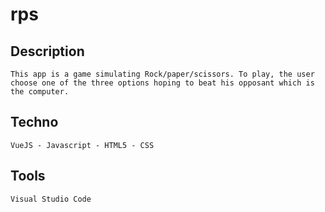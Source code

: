 # rps

## Description
```
This app is a game simulating Rock/paper/scissors. To play, the user choose one of the three options hoping to beat his opposant which is the computer.

```

## Techno
```
VueJS - Javascript - HTML5 - CSS 

```

## Tools
```
Visual Studio Code

```
